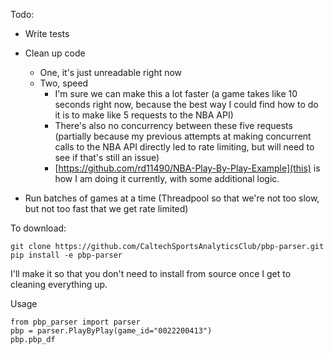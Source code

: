 Todo: 

- Write tests
- Clean up code
  - One, it's just unreadable right now
  - Two, speed
    - I'm sure we can make this a lot faster (a game takes like 10 seconds right now, because the best way I could find how to do it is to make like 5 requests to the NBA API)
    - There's also no concurrency between these five requests (partially because my previous attempts at making concurrent calls to the NBA API directly led to rate limiting, but will need to see if that's still an issue)
    - [https://github.com/rd11490/NBA-Play-By-Play-Example](this) is how I am doing it currently, with some additional logic. 
  
- Run batches of games at a time (Threadpool so that we're not too slow, but not too fast that we get rate limited)

To download:

```
git clone https://github.com/CaltechSportsAnalyticsClub/pbp-parser.git
pip install -e pbp-parser
```

I'll make it so that you don't need to install from source once I get to cleaning everything up. 

Usage

```
from pbp_parser import parser
pbp = parser.PlayByPlay(game_id="0022200413")
pbp.pbp_df
```
